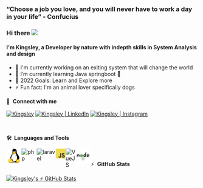 ### “Choose a job you love, and you will never have to work a day in your life” - Confucius

### Hi there <img src="https://media.giphy.com/media/hvRJCLFzcasrR4ia7z/giphy.gif" width="25px"> 

#### I'm Kingsley, a Developer by nature with indepth skills in System Analysis and design

- 🔭 I'm currently working on an exiting system that will change the world
- 🌱 I’m currently learning Java springboot 🤣
- 🥅 2022 Goals: Learn and Explore more
- ⚡ Fun fact: I'm an animal lover specifically dogs

🔗 &nbsp;**Connect with me**
<p align="left">
 <a href="https://twitter.com/KMangwels" target="blank"><img align="center" src="https://raw.githubusercontent.com/rahuldkjain/github-profile-readme-generator/master/src/images/icons/Social/twitter.svg" alt="Kingsley" height="30" width="40" /></a>
 <a href="https://www.linkedin.com/in/kingsley-amaitsa/" target="blank"><img align="center" src="https://raw.githubusercontent.com/rahuldkjain/github-profile-readme-generator/master/src/images/icons/Social/linked-in-alt.svg" alt="Kingsley | LinkedIn" height="30" width="40" /></a>
 <a href="https://www.instagram.com/mangwels/" target="blank"><img align="center" src="https://raw.githubusercontent.com/rahuldkjain/github-profile-readme-generator/master/src/images/icons/Social/instagram.svg" alt="Kingsley | Instagram" height="30" width="40" /></a>
</p>

<br />

<b>🛠️&nbsp;&nbsp;Languages&nbsp;and&nbsp;Tools</b>

<p align = "left">
  <a href="https://www.linux.org/" target="_blank">
    <img align="left" src="https://raw.githubusercontent.com/devicons/devicon/master/icons/linux/linux-original.svg" alt="linux" width="40px"/>
  </a>
  <a href="https://www.php.net" target="_blank">
    <img align="left" src="https://www.php.net/images/logos/new-php-logo.svg" alt="php" width="40px"/>
  </a>
 <a href = "https://laravel.com/" target = "_blank">
  <img align="left" alt="laravel" width="50px" src="https://png.pngitem.com/pimgs/s/578-5785080_laravel-6-logo-png-transparent-png.png" />
 </a>
 <a href = "https://developer.mozilla.org/en-US/docs/Web/JavaScript" target = "_blank">
   <img align="left" alt="JavaScript" width="26px" src="https://raw.githubusercontent.com/devicons/devicon/master/icons/javascript/javascript-original.svg" />
 </a>
 <a href = "https://vuejs.org/" target = "_blank">
  <img align="left" alt="VueJS" width="26px" src="https://vuejs.org/images/logo.svg" />
 </a>
 <a href = "https://nodejs.org" target = "_blank">
  <img align="left" alt="Node.js" width="40" src="https://github.com/Mangweli/Mangweli/blob/6505aaf103b65f43f31f144485b5d90204e3f7bf/pngwing.com.png" />
 </a>
</p>
 
<br />
 
:zap: &nbsp;**GitHub Stats**
 
[![Kingsley's :zap: GitHub Stats](https://github-readme-stats.vercel.app/api?username=Mangweli&count_private=true&show_icons=true&hide=contribs,stars&theme=monokai)](https://github.com/anuraghazra/github-readme-stats)


[linkedin]: https://www.linkedin.com/in/kingsley-amaitsa/
